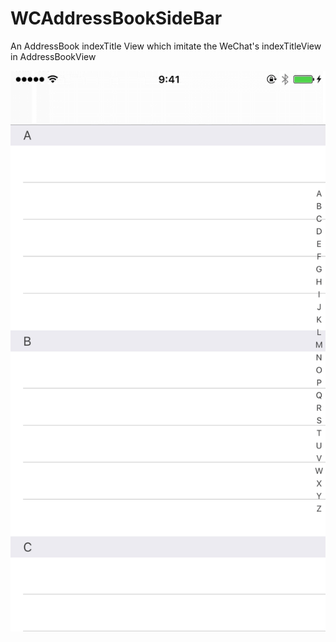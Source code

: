# WCAddressBookSideBar
An AddressBook indexTitle View which imitate the WeChat's indexTitleView in AddressBookView

![sample](sidebar.gif)
